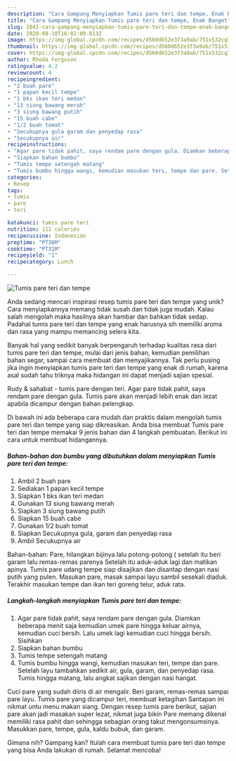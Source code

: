 ```yaml
---
description: "Cara Gampang Menyiapkan Tumis pare teri dan tempe, Enak Banget"
title: "Cara Gampang Menyiapkan Tumis pare teri dan tempe, Enak Banget"
slug: 2041-cara-gampang-menyiapkan-tumis-pare-teri-dan-tempe-enak-banget
date: 2020-08-10T16:02:00.813Z
image: https://img-global.cpcdn.com/recipes/d560d652e3f3a9ab/751x532cq70/tumis-pare-teri-dan-tempe-foto-resep-utama.jpg
thumbnail: https://img-global.cpcdn.com/recipes/d560d652e3f3a9ab/751x532cq70/tumis-pare-teri-dan-tempe-foto-resep-utama.jpg
cover: https://img-global.cpcdn.com/recipes/d560d652e3f3a9ab/751x532cq70/tumis-pare-teri-dan-tempe-foto-resep-utama.jpg
author: Rhoda Ferguson
ratingvalue: 4.2
reviewcount: 4
recipeingredient:
- "2 buah pare"
- "1 papan kecil tempe"
- "1 bks ikan teri medan"
- "13 siung bawang merah"
- "3 siung bawang putih"
- "15 buah cabe"
- "1/2 buah tomat"
- "Secukupnya gula garam dan penyedap rasa"
- "Secukupnya air"
recipeinstructions:
- "Agar pare tidak pahit, saya rendam pare dengan gula. Diamkan beberapa menit saja kemudian umek pare hingga keluar airnya, kemudian cuci bersih. Lalu umek lagi kemudian cuci hingga bersih. Sisihkan"
- "Siapkan bahan bumbu"
- "Tumis tempe setengah matang"
- "Tumis bumbu hingga wangi, kemudian masukan teri, tempe dan pare. Setelah layu tambahkan sedikit air, gula, garam, dan penyedap rasa. Tumis hingga matang, lalu angkat sajikan dengan nasi hangat."
categories:
- Resep
tags:
- tumis
- pare
- teri

katakunci: tumis pare teri 
nutrition: 111 calories
recipecuisine: Indonesian
preptime: "PT36M"
cooktime: "PT32M"
recipeyield: "1"
recipecategory: Lunch

---
```



![Tumis pare teri dan tempe](https://img-global.cpcdn.com/recipes/d560d652e3f3a9ab/751x532cq70/tumis-pare-teri-dan-tempe-foto-resep-utama.jpg)

Anda sedang mencari inspirasi resep tumis pare teri dan tempe yang unik? Cara menyiapkannya memang tidak susah dan tidak juga mudah. Kalau salah mengolah maka hasilnya akan hambar dan bahkan tidak sedap. Padahal tumis pare teri dan tempe yang enak harusnya sih memiliki aroma dan rasa yang mampu memancing selera kita.

Banyak hal yang sedikit banyak berpengaruh terhadap kualitas rasa dari tumis pare teri dan tempe, mulai dari jenis bahan, kemudian pemilihan bahan segar, sampai cara membuat dan menyajikannya. Tak perlu pusing jika ingin menyiapkan tumis pare teri dan tempe yang enak di rumah, karena asal sudah tahu triknya maka hidangan ini dapat menjadi sajian spesial.

Rudy &amp; sahabat - tumis pare dengan teri. Agar pare tidak pahit, saya rendam pare dengan gula. Tumis pare akan menjadi lebih enak dan lezat apabila dicampur dengan bahan pelengkap.


Di bawah ini ada beberapa cara mudah dan praktis dalam mengolah tumis pare teri dan tempe yang siap dikreasikan. Anda bisa membuat Tumis pare teri dan tempe memakai 9 jenis bahan dan 4 langkah pembuatan. Berikut ini cara untuk membuat hidangannya.

<!--inarticleads1-->

##### Bahan-bahan dan bumbu yang dibutuhkan dalam menyiapkan Tumis pare teri dan tempe:

1. Ambil 2 buah pare
1. Sediakan 1 papan kecil tempe
1. Siapkan 1 bks ikan teri medan
1. Gunakan 13 siung bawang merah
1. Siapkan 3 siung bawang putih
1. Siapkan 15 buah cabe
1. Gunakan 1/2 buah tomat
1. Siapkan Secukupnya gula, garam dan penyedap rasa
1. Ambil Secukupnya air


Bahan-bahan: Pare, hilangkan bijinya lalu potong-potong ( setelah itu beri garam lalu remas-remas parenya Setelah itu aduk-aduk lagi dan matikan apinya. Tumis pare udang tempe siap disajikan dan disantap dengan nasi putih yang pulen. Masukan pare, masak sampai layu sambil sesekali diaduk. Terakhir masukan tempe dan ikan teri goreng telur, aduk rata. 

<!--inarticleads2-->

##### Langkah-langkah menyiapkan Tumis pare teri dan tempe:

1. Agar pare tidak pahit, saya rendam pare dengan gula. Diamkan beberapa menit saja kemudian umek pare hingga keluar airnya, kemudian cuci bersih. Lalu umek lagi kemudian cuci hingga bersih. Sisihkan
1. Siapkan bahan bumbu
1. Tumis tempe setengah matang
1. Tumis bumbu hingga wangi, kemudian masukan teri, tempe dan pare. Setelah layu tambahkan sedikit air, gula, garam, dan penyedap rasa. Tumis hingga matang, lalu angkat sajikan dengan nasi hangat.


Cuci pare yang sudah diiris di air mengalir. Beri garam, remas-remas sampai pare layu. Tumis pare yang dicampur teri, membuat ketagihan Santapan ini nikmat untu menu makan siang. Dengan resep tumis pare berikut, sajian pare akan jadi masakan super lezat, nikmat juga bikin Pare memang dikenal memiliki rasa pahit dan sehingga sebagian orang takut mengonsumsinya. Masukkan pare, tempe, gula, kaldu bubuk, dan garam. 

Gimana nih? Gampang kan? Itulah cara membuat tumis pare teri dan tempe yang bisa Anda lakukan di rumah. Selamat mencoba!
